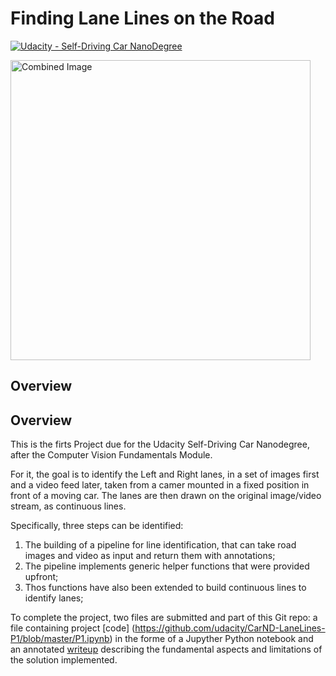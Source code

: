 # **Finding Lane Lines on the Road** 
[![Udacity - Self-Driving Car NanoDegree](https://s3.amazonaws.com/udacity-sdc/github/shield-carnd.svg)](http://www.udacity.com/drive)

<img src="examples/laneLines_thirdPass.jpg" width="480" alt="Combined Image" />

Overview
---

Overview
---

This is the firts Project due for the Udacity Self-Driving Car Nanodegree, after the Computer Vision Fundamentals Module.

For it, the goal is to identify the Left and Right lanes, in a set of images first and a video feed later, taken from a camer mounted in a fixed position in front of a moving car. The lanes are then drawn on the original image/video stream, as continuous lines.

Specifically, three steps can be identified:

1. The building of a pipeline for line identification, that can take road images and video as input and return them with annotations;
2. The pipeline implements generic helper functions that were provided upfront;
3. Thos functions have also been extended to build continuous lines to identify lanes;

To complete the project, two files are submitted and part of this Git repo: a file containing project [code] (https://github.com/udacity/CarND-LaneLines-P1/blob/master/P1.ipynb) in the forme of a Jupyther Python notebook and an annotated [writeup](https://github.com/udacity/CarND-LaneLines-P1/blob/master/writeup_template.md) describing the fundamental aspects and limitations of the solution implemented.

